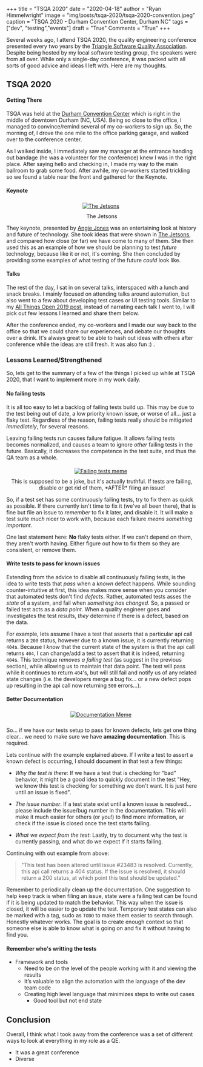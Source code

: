 +++
title  = "TSQA 2020"
date   = "2020-04-18"
author = "Ryan Himmelwright"
image  = "img/posts/tsqa-2020/tsqa-2020-convention.jpeg"
caption = "TSQA 2020 - Durham Convention Center, Durham NC"
tags   = ["dev", "testing","events"]
draft  = "True"
Comments = "True"
+++

Several weeks ago, I attend TSQA 2020, the quality engineering conference presented every two years by the
[Triangle Software Quality Association](https://tsqa.org). Despite being hosted
by my local software testing group, the speakers were from all over. While only
a single-day conference, it was packed with all sorts of good advice and ideas
I left with. Here are my thoughts.

<!--more-->

## TSQA 2020

#### Getting There
TSQA was held at the [Durham Convention
Center](https://www.durhamconventioncenter.com) which is right in the middle of
downtown Durham (NC, USA). Being so close to the office, I managed to
convince/remind several of my co-workers to sign up. So, the morning of, I
drove the one mile to the office parking garage, and walked over to the
conference center.

As I walked inside, I immediately saw my manager at the entrance handing out
bandage (he was a volunteer for the conference) knew I was in the right place.
After saying hello and checking in, I made my way to the main ballroom to grab
some food. After awhile, my co-workers started trickling so we found a table
near the front and gathered for the Keynote.

#### Keynote

<center>
<a href="/img/posts/tsqa-2020/the_jetsons.jpg">
<img alt="The Jetsons" src="/img/posts/tsqa-2020/the_jetsons.jpg" style="max-width: 100%; padding: 5px 15px 10px 10px"/></a>
<div class="caption">The Jetsons</div>
</center>

They keynote, presented by [Angie Jones](http://angiejones.tech) was an
entertaining look at history and future of technology. She took ideas that were
shown in [The Jetsons](https://en.wikipedia.org/wiki/The_Jetsons), and compared
how close (or far) we have come to many of them. She then used this as an
example of how we should be planning to test *future* technology, because like
it or not, it's coming. She then concluded by providing some examples of what
testing of the future *could* look like.

#### Talks

The rest of the day, I sat in on several talks, interspaced with a lunch and
snack breaks. I mainly focused on attending talks around automation, but also
went to a few about developing test cases or UI testing tools. Similar to my
[All Things Open 2019 post](/post/ato2019/), instead of narrating each talk I
went to, I will pick out few lessons I learned and share them below.

After the conference ended, my co-workers and I made our way back to the office
so that we could share our experiences, and debate our thoughts over a drink.
It's always great to be able to hash out ideas with others after conference
while the ideas are still fresh. It was also fun :) .



### Lessons Learned/Strengthened

So, lets get to the summary of a few of the things I picked up while at TSQA
2020, that I want to implement more in my work daily.

#### No failing tests

It is all too easy to let a backlog of failing tests build up. This may be
due to the test being out of date, a low priority known issue, or worse of
all... just a flaky test. Regardless of the reason, failing tests really should
be mitigated *immediately*, for several reasons.

Leaving failing tests run causes failure fatigue. It allows failing tests
becomes normalized, and causes a team to ignore *other* failing tests in the
future. Basically, it decreases the competence in the test suite, and thus the
QA team as a whole.

<center>
<a href="/img/posts/tsqa-2020/disable-tests-meme.jpg">
<img alt="Failing tests meme" src="/img/posts/tsqa-2020/disable-tests-meme.jpg" style="max-width: 100%; padding: 5px 15px 10px 10px"/></a>
<div class="caption">This is supposed to be a joke, but it's actually
truthful. If tests are failing, disable or get rid of them, *AFTER* filing an
issue! </div>
</center>

So, if a test set has some continuously failing tests, try to fix them as quick
as possible. If there currently isn't time to fix it (we've all been there),
that is fine but file an issue to *remember* to fix it later, and disable it.
It will make a test suite *much* nicer to work with, because each failure
*means something important*.

One last statement here: **No** flaky tests either. If we can't depend on them,
they aren't worth having.  Either figure out how to fix them so they are
consistent, or remove them.

#### Write tests to pass for known issues

Extending from the advice to disable all continuously failing tests, is the
idea to write tests that *pass* when a *known* defect happens. While sounding
counter-intuitive at first, this idea makes more sense when you consider that
automated tests don't find *defects*. Rather, automated tests asses the *state*
of a system, and fail when *something has changed*. So, a passed or failed test
acts as a *data point*. When a quality engineer goes and investigates the
test results, *they* determine if there is a defect, based on the data.

For example, lets assume I have a test that asserts that a particular api call
returns a `200` status, however due to a known issue, it is currently returning
`404`s. Because I *know* that the current state of the system is that the api
call returns `404`, I can change/add a test to assert that it is indeed,
returning `404`s. This technique *removes a failing test* (as suggest in the
previous section), while allowing us to maintain that data point. The test will
pass while it continues to return `404`'s, but will still fail and notify us of
any related state changes (i.e. the developers merge a bug fix... or a new
defect pops up resulting in the api call now returning `500` errors...).


#### Better Documentation

<center>
<a href="/img/posts/tsqa-2020/documentation-meme.png">
<img alt="Documentation Meme" src="/img/posts/tsqa-2020/documentation-meme.png" style="max-width: 100%; padding: 5px 15px 10px 10px"/></a>
</center>

So... if we have our tests setup to pass for known defects, lets get one thing
clear... we need to make sure we have **amazing documentation**. This is
required.

Lets continue with the example explained above. If I write a test to assert a
known defect is occurring, I should document in that test a few things:

- *Why the test is there*: If we have a test that is checking for "bad"
    behavior, it might be a good idea to quickly document in the test "Hey, we
    know this test is checking for something we don't want. It is just here
    until an issue is fixed".

- *The issue number*. If a test state exist until a known issue is resolved...
    please include the issue/bug number in the documentation. This will make it
    much easier for others (or you!) to find more information, ar check if the
    issue is closed once the test starts failing.

- *What we expect from the test*: Lastly, try to document why the test is
    currently passing, and what do we expect if it starts failing.

Continuing with out example from above:

>"This test has been altered until issue #23483 is resolved. Currently, this api
>call returns a 404 status. If the issue is resolved, it should return a 200
>status, at which point this test should be updated."

Remember to periodically clean up the documentation. One suggestion to help
keep track is when filing an issue, state were a failing test can be found if
it is being updated to match the behavior. This way when the issue is closed,
it will be easier to go update the test. Temporary test states can also be
marked with a tag, sudo as `TODO` to make them easier to search through.
Honestly whatever works. The goal is to create enough context so that someone
else is able to know what is going on and fix it without having to find you.


#### Remember who's writting the tests
- Framework and tools
    - Need to be on the level of the people working with it and viewing the results
    - It’s valuable to align the automation with the language of the dev team code
    - Creating high level language that minimizes steps to write out cases
        - Good tool but not end state




## Conclusion

Overall, I think what I took away from the conference was a set of
different ways to look at everything in my role as a QE.


- It was a great conference
- Diverse

